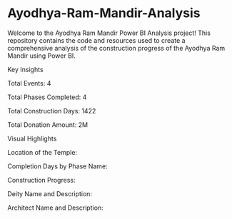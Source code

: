 # Ayodhya-Ram-Mandir-Analysis
Welcome to the Ayodhya Ram Mandir Power BI Analysis project! This repository contains the code and resources used to create a comprehensive analysis of the construction progress of the Ayodhya Ram Mandir using Power BI.

Key Insights

Total Events: 4

Total Phases Completed: 4

Total Construction Days: 1422

Total Donation Amount: 2M


Visual Highlights

Location of the Temple:

Completion Days by Phase Name:

Construction Progress:

Deity Name and Description:

Architect Name and Description:
